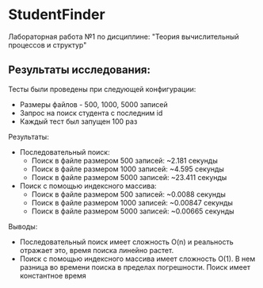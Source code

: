 # StudentFinder
Лабораторная работа №1 по дисциплинe: "Теория вычислительный процессов и структур"

## Результаты исследования:
Тесты были проведены при следующей конфигурации:
* Размеры файлов - 500, 1000, 5000 записей
* Запрос на поиск студента с последним id
* Каждый тест был запущен 100 раз

Результаты:
* Последовательный поиск:
  * Поиск в файле размером 500 записей: ~2.181 секунды
  * Поиск в файле размером 1000 записей: ~4.595 секунды
  * Поиск в файле размером 5000 записей: ~23.411 секунды
* Поиск с помощью индексного массива:
  * Поиск в файле размером 500 записей: ~0.0088 секунды
  * Поиск в файле размером 1000 записей: ~0.00847 секунды
  * Поиск в файле размером 5000 записей: ~0.00665 секунды
  
 Выводы:
 * Последовательный поиск имеет сложность O(n) и реальность отражает это, время поиска линейно растет.  
 * Поиск с помощью индексного массива имеет сложность O(1). В нем разница во времени поиска в пределах погрешности. Поиск имеет константное время
